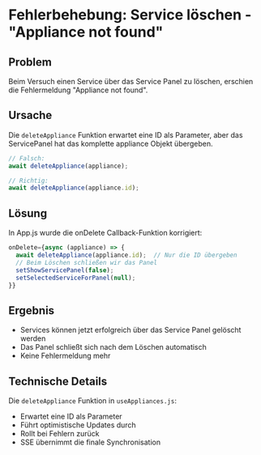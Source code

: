 # Fehlerbehebung: Service löschen - "Appliance not found"

## Problem
Beim Versuch einen Service über das Service Panel zu löschen, erschien die Fehlermeldung "Appliance not found".

## Ursache
Die `deleteAppliance` Funktion erwartet eine ID als Parameter, aber das ServicePanel hat das komplette appliance Objekt übergeben.

```javascript
// Falsch:
await deleteAppliance(appliance);

// Richtig:
await deleteAppliance(appliance.id);
```

## Lösung
In App.js wurde die onDelete Callback-Funktion korrigiert:

```javascript
onDelete={async (appliance) => {
  await deleteAppliance(appliance.id);  // Nur die ID übergeben
  // Beim Löschen schließen wir das Panel
  setShowServicePanel(false);
  setSelectedServiceForPanel(null);
}}
```

## Ergebnis
- Services können jetzt erfolgreich über das Service Panel gelöscht werden
- Das Panel schließt sich nach dem Löschen automatisch
- Keine Fehlermeldung mehr

## Technische Details
Die `deleteAppliance` Funktion in `useAppliances.js`:
- Erwartet eine ID als Parameter
- Führt optimistische Updates durch
- Rollt bei Fehlern zurück
- SSE übernimmt die finale Synchronisation
